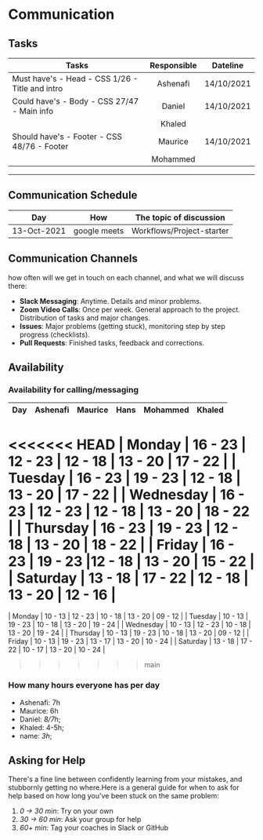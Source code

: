 # Communication

## Tasks

| Tasks                                           | Responsible |  Dateline  |
| ----------------------------------------------- | :---------: | :--------: |
| Must have's - Head - CSS 1/26 - Title and intro |  Ashenafi   | 14/10/2021 |
| Could have's - Body - CSS 27/47 - Main info     |   Daniel    | 14/10/2021 |
|                                                 |   Khaled    |            |
| Should have's - Footer - CSS 48/76 - Footer     |   Maurice   | 14/10/2021 |
|                                                 |  Mohammed   |            |

<!-- any general rules you'd like to set for your group? -->

---

## Communication Schedule

| Day         |     How      | The topic of discussion   |
| ----------- | :----------: | ------------------------- |
| 13-Oct-2021 | google meets | Workflows/Project-starter |

## Communication Channels

how often will we get in touch on each channel, and what we will discuss there:

- **Slack Messaging**: Anytime. Details and minor problems.
- **Zoom Video Calls**: Once per week. General approach to the project.
  Distribution of tasks and major changes.
- **Issues**: Major problems (getting stuck), monitoring step by step progress
  (checklists).
- **Pull Requests**: Finished tasks, feedback and corrections.

## Availability

### Availability for calling/messaging

| Day       | Ashenafi | Maurice |  Hans    | Mohammed | Khaled  |
| --------- | :------: | :-----: | :-----: | :------: | :-----: |
<<<<<<< HEAD
| Monday    | 16 - 23  | 12 - 23 | 12 - 18 | 13 - 20  | 17 - 22 |
| Tuesday   | 16 - 23  | 19 - 23 | 12 - 18 | 13 - 20  | 17 - 22 |
| Wednesday | 16 - 23  | 12 - 23 | 12 - 18 | 13 - 20  | 18 - 22 |
| Thursday  | 16 - 23  | 19 - 23 | 12 - 18 | 13 - 20  | 18 - 22 |
| Friday    | 16 - 23  | 19 - 23 |12 - 18  | 13 - 20  | 15 - 22 |
| Saturday  | 13 - 18  | 17 - 22 | 12 - 18 | 13 - 20  | 12 - 16 |
=======
| Monday    | 10 - 13  | 12 - 23 | 10 - 18 | 13 - 20  | 09 - 12 |
| Tuesday   | 10 - 13  | 19 - 23 | 10 - 18 | 13 - 20  | 19 - 24 |
| Wednesday | 10 - 13  | 12 - 23 | 10 - 18 | 13 - 20  | 19 - 24 |
| Thursday  | 10 - 13  | 19 - 23 | 10 - 18 | 13 - 20  | 09 - 12 |
| Friday    | 10 - 13  | 19 - 23 | 13 - 17 | 13 - 20  | 10 - 24 |
| Saturday  | 13 - 18  | 17 - 22 | 10 - 17 | 13 - 20  | 10 - 24 |
>>>>>>> main

### How many hours everyone has per day

- Ashenafi: 7h
- Maurice: 6h
- Daniel: _8/7h_;
- Khaled: 4-5h;
- name: _3h_;

## Asking for Help

There's a fine line between confidently learning from your mistakes, and
stubbornly getting no where.Here is a general guide for when to ask for help
based on how long you've been stuck on the same problem:

1. _0 -> 30 min_: Try on your own
2. _30 -> 60 min_: Ask your group for help
3. _60+ min_: Tag your coaches in Slack or GitHub
